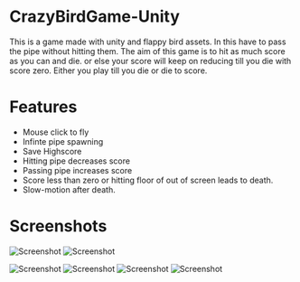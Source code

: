 # CrazyBirdGame-Unity
This is a game made with unity and flappy bird assets. In this have to pass the pipe without hitting them.
The aim of this game is to hit as much score as you can and die. or else your score will keep on reducing till you die with score zero. 
Either you play till you die or die to score.

# Features
- Mouse click to fly
- Infinte pipe spawning
- Save Highscore
- Hitting pipe decreases score
- Passing pipe increases score
- Score less than zero or hitting floor of out of screen leads to death.
- Slow-motion after death.

# Screenshots
![Screenshot](ScreenShots/menu1.png)
![Screenshot](ScreenShots/menu2.png)

![Screenshot](ScreenShots/Gameplay1.png)
![Screenshot](ScreenShots/Gameplay2.png)
![Screenshot](ScreenShots/Gameplay3.png)
![Screenshot](ScreenShots/Gameplay4.png)
